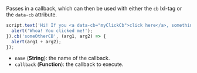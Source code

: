 Passes in a callback, which can then be used with either the `cb` lxl-tag or the `data-cb` attribute.

```js
script.text('Hi! If you <a data-cb="myClickCb">click here</a>, something will happen. Also, something will happen in 3, 2, 1 [[cb someOtherCB foo bar]] Wow!').cb('myClickCb', () => {
  alert('Whoa! You clicked me!');
}).cb('someOtherCB', (arg1, arg2) => {
  alert(arg1 + arg2);
});
```

* `name` (**String**): the name of the callback.
* `callback` (**Function**): the callback to execute.
